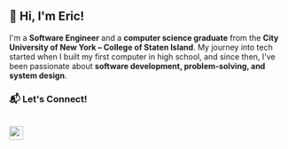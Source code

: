 ## 👋 Hi, I'm Eric!
I'm a **Software Engineer** and a **computer science graduate** from the **City University of New York – College of Staten Island**. My journey into tech started when I built my first computer in high school, and since then, I've been passionate about **software development, problem-solving, and system design**.  



### 📬 Let's Connect!  
<br />

<a href="https://www.linkedin.com/in/eric-zwierzynski/">
  <img src="https://img.shields.io/badge/linkedin-0077B5?style=for-the-badge&labelColor=0077B5" height="25">
</a>

